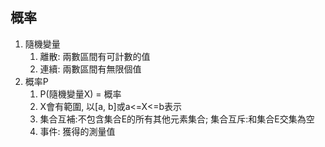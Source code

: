 ## 概率
1. 隨機變量
    1. 離散: 兩數區間有可計數的值
    2. 連續: 兩數區間有無限個值
2. 概率P
    1. P(隨機變量X) = 概率
    2. X會有範圍, 以[a, b]或a<=X<=b表示
    3. 集合互補:不包含集合E的所有其他元素集合; 集合互斥:和集合E交集為空
    4. 事件: 獲得的測量值
